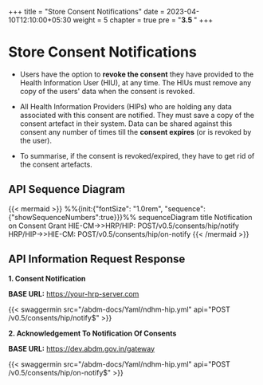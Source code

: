 +++
title = "Store Consent Notifications"
date = 2023-04-10T12:10:00+05:30
weight = 5
chapter = true
pre = "<b>3.5 </b>"
+++

# Store Consent Notifications

- Users have the option to **revoke the consent** they have provided to the Health Information User (HIU), at any time. The HIUs must remove any copy of the users' data when the consent is revoked.

- All Health Information Providers (HIPs) who are holding any data associated with this consent are notified. They must save a copy of the consent artefact in their system. Data can be shared against this consent any number of times till the **consent expires** (or is revoked by the user).

- To summarise, if the consent is revoked/expired, they have to get rid of the consent artefacts.

## API Sequence Diagram

{{< mermaid >}}
%%{init:{"fontSize": "1.0rem", "sequence":{"showSequenceNumbers":true}}}%%
sequenceDiagram
title Notification on Consent Grant
HIE-CM->>HRP/HIP: POST/v0.5/consents/hip/notify
HRP/HIP->>HIE-CM: POST/v0.5/consents/hip/on-notify
{{< /mermaid >}}


## API Information Request Response 

**1. Consent Notification**

**BASE URL:** https://your-hrp-server.com

{{< swaggermin src="/abdm-docs/Yaml/ndhm-hip.yml" api="POST /v0.5/consents/hip/notify$" >}}

**2. Acknowledgement To Notification Of Consents**

**BASE URL:** https://dev.abdm.gov.in/gateway

{{< swaggermin src="/abdm-docs/Yaml/ndhm-hip.yml" api="POST /v0.5/consents/hip/on-notify$" >}}
